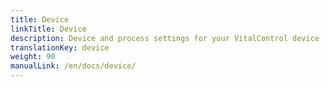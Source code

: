 ```yaml
---
title: Device
linkTitle: Device
description: Device and process settings for your VitalControl device
translationKey: device
weight: 90
manualLink: /en/docs/device/
---
```

<script>
  window.location.href = "/en/docs/device/";
</script>

